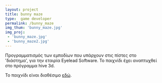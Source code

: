 ```yaml
---
layout: project
title: bunny maze
type:  game developer
permalink: /bunny_maze
img_thum: 'bunny_maze.jpg'
img_proj:
 - 'bunny_maze.jpg'
 - 'bunny_maze2.jpg'
---
```



Προγραμματισμός των εμποδίων που υπάρχουν στις πίστες στο 'διάστημα', για την εταιρία Eyelead Software. Το παιχνίδι έχει αναπτυχθεί στο πρόγραμμα hive 3d.

Το παιχνίδι είναι διαθέσιμο [εδώ][link].

 [link]: https://play.google.com/store/apps/details?id=com.eyelead.bunnymaze&hl=el
